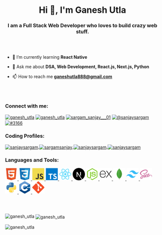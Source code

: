 <h1 align="center">Hi 👋, I'm Ganesh Utla</h1>
<h3 align="center">I am a Full Stack Web Developer who loves to build crazy web stuff.</h3>
<br></br>

- 🌱 I’m currently learning **React Native**

- 💬 Ask me about **DSA, Web Development, React.js, Next.js, Python**

- 📫 How to reach me **ganeshutla888@gmail.com**

  <br></br>

<h3 align="left">Connect with me:</h3>
<p align="left">
  <a href="https://x.com/ganesh_utla" target="blank"><img align="center" src="https://github.com/ganesh-utla/ganesh-utla/assets/87692393/e99edfb9-a016-438c-a738-0139b0f616d0" alt="ganesh_utla" height="30" width="30" /></a>
  <a href="https://linkedin.com/in/ganesh-utla-888abc" target="blank"><img align="center" src="https://raw.githubusercontent.com/rahuldkjain/github-profile-readme-generator/master/src/images/icons/Social/linked-in-alt.svg" alt="ganesh_utla" height="30" width="40" /></a>
  <a href="https://instagram.com/ganesh_utla" target="blank"><img align="center" src="https://raw.githubusercontent.com/rahuldkjain/github-profile-readme-generator/master/src/images/icons/Social/instagram.svg" alt="sargam_sanjay___01" height="30" width="40" /></a>
  <a href="https://medium.com/@ganeshutla888" target="blank"><img align="center" src="https://raw.githubusercontent.com/rahuldkjain/github-profile-readme-generator/master/src/images/icons/Social/medium.svg" alt="@sanjaysargam" height="30" width="40" /></a>
  <a href="https://discord.gg/#3516" target="blank"><img align="center" src="https://raw.githubusercontent.com/rahuldkjain/github-profile-readme-generator/master/src/images/icons/Social/discord.svg" alt="#3166" height="30" width="40" /></a>
</p>
<p>
<h3 align="left">Coding Profiles:</h3>
  <a href="https://www.leetcode.com/ganesh-utla" target="blank">
    <img align="center" src="https://raw.githubusercontent.com/rahuldkjain/github-profile-readme-generator/master/src/images/icons/Social/leet-code.svg" alt="sanjaysargam" height="30" width="40" />
  </a>
  <a href="https://www.codechef.com/users/ganesh_utla" target="blank">
    <img align="center" src="https://cdn.jsdelivr.net/npm/simple-icons@3.1.0/icons/codechef.svg" alt="sargamsanjay" height="30" width="40" />
  </a>
  <a href="https://auth.geeksforgeeks.org/user/ganesh_utla" target="blank">
    <img align="center" src="https://raw.githubusercontent.com/rahuldkjain/github-profile-readme-generator/master/src/images/icons/Social/geeks-for-geeks.svg" alt="sanjaysargam" height="30" width="40" />
  </a>
  <a href="https://www.hackerrank.com/ganesh_utla" target="blank">
    <img align="center" src="https://raw.githubusercontent.com/rahuldkjain/github-profile-readme-generator/master/src/images/icons/Social/hackerrank.svg" alt="sanjaysargam" height="30" width="40" />
  </a>
</p>
<h3 align="left">Languages and Tools:</h3>
<p align="left"> 
  <a href="https://www.w3.org/html/" target="_blank" rel="noreferrer"> 
    <img src="https://raw.githubusercontent.com/devicons/devicon/master/icons/html5/html5-original.svg" alt="html5" width="40" height="40"/> 
  </a> 
  <a href="https://www.w3.org/Style/CSS/Overview.en.html/" target="_blank" rel="noreferrer"> 
    <img src="https://raw.githubusercontent.com/devicons/devicon/master/icons/css3/css3-original.svg" alt="css3" width="40" height="40"/> 
  </a> 
  <a href="https://www.javascript.com/" target="_blank" rel="noreferrer"> 
    <img src="https://raw.githubusercontent.com/devicons/devicon/master/icons/javascript/javascript-original.svg" alt="javascript" width="40" height="40"/> 
  </a> 
  <a href="https://www.typescriptlang.org/" target="_blank" rel="noreferrer"> 
    <img src="https://raw.githubusercontent.com/devicons/devicon/master/icons/typescript/typescript-original.svg" alt="typescript" width="40" height="40"/> 
  </a> 
  <a href="https://legacy.reactjs.org/" target="_blank" rel="noreferrer"> 
    <img src="https://raw.githubusercontent.com/devicons/devicon/master/icons/react/react-original.svg" alt="react" width="40" height="40"/> 
  </a> 
  <a href="https://nextjs.org/" target="_blank" rel="noreferrer"> 
    <img src="https://raw.githubusercontent.com/devicons/devicon/master/icons/nextjs/nextjs-original.svg" alt="nextjs" width="40" height="40"/> 
  </a> 
  <a href="https://nodejs.org/en" target="_blank" rel="noreferrer"> 
    <img src="https://raw.githubusercontent.com/devicons/devicon/master/icons/nodejs/nodejs-original.svg" alt="nodejs" width="40" height="40"/> 
  </a> 
  <a href="https://expressjs.com/" target="_blank" rel="noreferrer"> 
    <img src="https://raw.githubusercontent.com/devicons/devicon/master/icons/express/express-original.svg" alt="expressjs" width="40" height="40"/> 
  </a> 
  <a href="https://www.mongodb.com/" target="_blank" rel="noreferrer"> 
    <img src="https://raw.githubusercontent.com/devicons/devicon/master/icons/mongodb/mongodb-original.svg" alt="mongodb" width="40" height="40"/> 
  </a> 
  <a href="https://tailwindcss.com/" target="_blank" rel="noreferrer"> 
    <img src="https://raw.githubusercontent.com/devicons/devicon/master/icons/tailwindcss/tailwindcss-plain.svg" alt="tailwindcss" width="40" height="40"/> 
  </a> 
  <a href="https://sass-lang.com/" target="_blank" rel="noreferrer"> 
    <img src="https://raw.githubusercontent.com/devicons/devicon/master/icons/sass/sass-original.svg" alt="sass" width="40" height="40"/> 
  </a> 
  <a href="https://www.python.org/" target="_blank" rel="noreferrer"> 
    <img src="https://raw.githubusercontent.com/devicons/devicon/master/icons/python/python-original.svg" alt="python" width="40" height="40"/> 
  </a> 
  <a href="https://isocpp.org/" target="_blank" rel="noreferrer"> 
    <img src="https://raw.githubusercontent.com/devicons/devicon/master/icons/cplusplus/cplusplus-original.svg" alt="cpp" width="40" height="40"/> 
  </a> 
  <a href="https://git-scm.com/" target="_blank" rel="noreferrer"> 
    <img src="https://raw.githubusercontent.com/devicons/devicon/master/icons/git/git-original.svg" alt="git" width="40" height="40"/> 
  </a> 
</p>

<br></br>
<p><img align="left" src="https://github-readme-stats.vercel.app/api/top-langs?username=ganesh-utla&show_icons=true&locale=en&layout=compact" alt="ganesh_utla" /></p>

<p>&nbsp;<img align="center" src="https://github-readme-stats.vercel.app/api?username=ganesh-utla&show_icons=true&locale=en" alt="ganesh_utla" /></p>

<p><img align="center" src="https://github-readme-streak-stats.herokuapp.com/?user=ganesh-utla&" alt="ganesh_utla" /></p>
